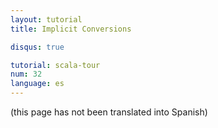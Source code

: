 ```yaml
---
layout: tutorial
title: Implicit Conversions

disqus: true

tutorial: scala-tour
num: 32
language: es
---
```


(this page has not been translated into Spanish)
